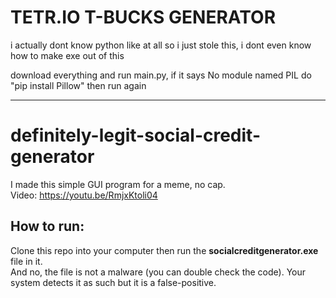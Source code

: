 # TETR.IO T-BUCKS GENERATOR

i actually dont know python like at all so i just stole this, i dont even know how to make exe out of this

download everything and run main.py, if it says No module named PIL do "pip install Pillow" then run again

---
# definitely-legit-social-credit-generator

I made this simple GUI program for a meme, no cap.<br />
Video: https://youtu.be/RmjxKtoli04<br />

## How to run:
Clone this repo into your computer then run the **socialcreditgenerator.exe** file in it. <br />
And no, the file is not a malware (you can double check the code). Your system detects it as such but it is a false-positive.
